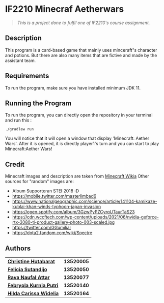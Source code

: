 # IF2210 Minecraf Aetherwars

> _This is a project done to fulfil one of IF2210's course assignment._

## Description
This program is a card-based game that mainly uses minceraft"s character and potions. But there are also many items that are fictive and made by the assistant team.

## Requirements
To run the program, make sure you have installed minimum JDK 11.

## Running the Program
To run the program, you can directly open the repository in your terminal and run this :

```./gradlew run```

You will notice that it will open a window that display 'Minecraft: Aether Wars'. After it is opened, it is directly player1's turn and you can start to play Minecraft:Aether Wars!


## Credit

Minecraft images and description are taken from [Minecraft Wikia](https://minecraft.fandom.com/wiki/)
Other sources for "random" images are:

- Album Supporteran STEI 2018 :D
- https://mobile.twitter.com/masterlimbad6
- https://www.nationalgeographic.com/science/article/141104-kamikaze-kublai-khan-winds-typhoon-japan-invasion
- https://open.spotify.com/album/3GzwPyPZCyrqUTaurTaS23
- https://cdn.wccftech.com/wp-content/uploads/2021/06/nvidia-geforce-rtx-3080-ti-product-gallery-photo-003-scaled.jpg
- https://twitter.com/GGumiliar
- https://dota2.fandom.com/wiki/Spectre

## Authors
<table>
    <tr>
      <td><a href="https://github.com/chryes220"><b>Christine Hutabarat</b></a></td>
      <td><b>13520005</b></td>
    </tr>
    <tr>
      <td><a href="https://github.com/FelineJTD"><b>Felicia Sutandijo</b></a></td>
      <td><b>13520050</b></td>
    </tr>
    <tr>
      <td><a href="https://github.com/sivaren"><b>Rava Naufal Attar</b></a></td>
      <td><b>13520077</b></td>
    </tr>
    <tr>
      <td><a href="https://github.com/febryola"><b>Febryola Kurnia Putri</b></a></td>
      <td><b>13520140</b></td>
    </tr>
    <tr>
      <td><a href="https://github.com/hcarissa"><b>Hilda Carissa Widelia</b></a></td>
      <td><b>13520164</b></td>
    </tr>
</table>
